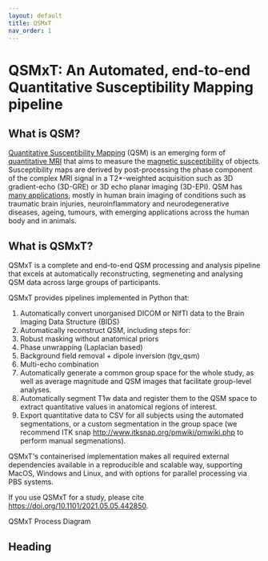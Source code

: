 ```yaml
---
layout: default
title: QSMxT
nav_order: 1
---
```


<head>
  <link rel="stylesheet" href="https://maxcdn.bootstrapcdn.com/bootstrap/3.4.1/css/bootstrap.min.css">
  <script src="https://ajax.googleapis.com/ajax/libs/jquery/3.6.0/jquery.min.js"></script>
  <script src="https://maxcdn.bootstrapcdn.com/bootstrap/3.4.1/js/bootstrap.min.js"></script>
</head>

# QSMxT: An Automated, end-to-end Quantitative Susceptibility Mapping pipeline

## What is QSM?

<a href="#" data-placement="top" data-toggle="popover" data-trigger="hover focus" data-content="See <a href='https://doi.org/10.1002/nbm.3569' target='_blank'>Deistung et al.</a> Overview of Quantitative Susceptibility Mapping'</a>">Quantitative Susceptibility Mapping</a> (QSM) is an emerging form of <a href="#" data-placement="top" data-toggle="popover" data-trigger="hover focus" data-content="Quantitative MRI measures a physical property rather than a signal strength such that measured values are independent of scanner hardware or acquisition settings.">quantitative MRI</a> that aims to measure the <a href="#" data-placement="top" data-trigger="hover focus" data-toggle="popover" data-content="Magnetic susceptibility (χ) is the degree to which an object can be magnetised by an external magnetic field.">magnetic susceptibility</a> of objects. Susceptibility maps are derived by post-processing the phase component of the complex MRI signal in a T2*-weighted acquisition such as 3D gradient-echo (3D-GRE) or 3D echo planar imaging (3D-EPI). QSM has <a href="#" data-placement="top" data-toggle="popover" data-trigger="hover focus" data-content="See <a href='https://doi.org/10.1002/nbm.3569' target='_blank'>Deistung et al.</a> Overview of Quantitative Susceptibility Mapping'</a>">many applications</a>, mostly in human brain imaging of conditions such as traumatic brain injuries, neuroinflammatory and neurodegenerative diseases, ageing, tumours, with emerging applications across the human body and in animals.

## What is QSMxT?

QSMxT is a complete and end-to-end QSM processing and analysis pipeline that excels at automatically reconstructing, segmeneting and analysing QSM data across large groups of participants.

QSMxT provides pipelines implemented in Python that:

1. Automatically convert unorganised DICOM or NIfTI data to the Brain Imaging Data Structure (BIDS)
2. Automatically reconstruct QSM, including steps for:
  1. Robust masking without anatomical priors
  2. Phase unwrapping (Laplacian based)
  3. Background field removal + dipole inversion (tgv_qsm)
  4. Multi-echo combination
3. Automatically generate a common group space for the whole study, as well as average magnitude and QSM images that facilitate group-level analyses.
4. Automatically segment T1w data and register them to the QSM space to extract quantitative values in anatomical regions of interest.
5. Export quantitative data to CSV for all subjects using the automated segmentations, or a custom segmentation in the group space (we recommend ITK snap http://www.itksnap.org/pmwiki/pmwiki.php to perform manual segmenations).

QSMxT's containerised implementation makes all required external dependencies available in a reproducible and scalable way, supporting MacOS, Windows and Linux, and with options for parallel processing via PBS systems.

If you use QSMxT for a study, please cite https://doi.org/10.1101/2021.05.05.442850.

QSMxT Process Diagram

## Heading

<script>
$(document).ready(function(){
    $('[data-toggle="popover"]').popover();   
});
$("[data-toggle=popover]")
.popover({html:true})
</script>